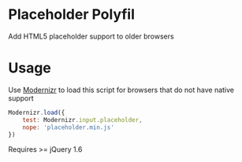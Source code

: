 Placeholder Polyfil
===================

Add HTML5 placeholder support to older browsers

Usage
=====
Use [Modernizr](http://modernizr.com/) to load this script for browsers that do not have native support

```js
Modernizr.load({
	test: Modernizr.input.placeholder,
	nope: 'placeholder.min.js'
})
```
Requires >= jQuery 1.6
